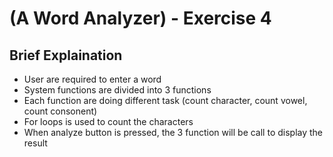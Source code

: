# (A Word Analyzer) - Exercise 4

## Brief Explaination

* User are required to enter a word
* System functions are divided into 3 functions
* Each function are doing different task (count character, count vowel, count consonent)
* For loops is used to count the characters 
* When analyze button is pressed, the 3 function will be call to display the result

